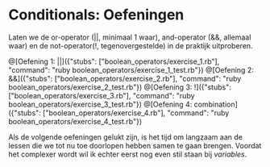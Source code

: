 # Conditionals: Oefeningen

Laten we de or-operator (||, minimaal 1 waar), and-operator (&&, allemaal waar) en de
not-operator(!, tegenovergestelde) in de praktijk uitproberen.

@[Oefening 1: ||]({"stubs": ["boolean_operators/exercise_1.rb"], "command": "ruby boolean_operators/exercise_1_test.rb"})
@[Oefening 2: &&]({"stubs": ["boolean_operators/exercise_2.rb"], "command": "ruby boolean_operators/exercise_2_test.rb"})
@[Oefening 3: !]({"stubs": ["boolean_operators/exercise_3.rb"], "command": "ruby boolean_operators/exercise_3_test.rb"})
@[Oefening 4: combination]({"stubs": ["boolean_operators/exercise_4.rb"], "command": "ruby boolean_operators/exercise_4_test.rb"})

Als de volgende oefeningen gelukt zijn, is het tijd om langzaam aan de lessen die we
tot nu toe doorlopen hebben samen te gaan brengen. Voordat het complexer wordt wil ik
echter eerst nog even stil staan bij *variables*.